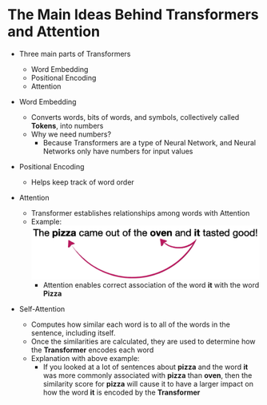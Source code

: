 # The Main Ideas Behind Transformers and Attention

- Three main parts of Transformers
  - Word Embedding
  - Positional Encoding
  - Attention

- Word Embedding
  - Converts words, bits of words, and symbols, collectively called **Tokens**, into numbers
  - Why we need numbers?
    - Because Transformers are a type of Neural Network, and Neural Networks only have numbers for input values
- Positional Encoding
  - Helps keep track of word order
- Attention
  - Transformer establishes relationships among words with Attention
  - Example:
    ![Word Association](../images/1_0.png)
    - Attention enables correct association of the word **it** with the word **Pizza**

- Self-Attention
  - Computes how similar each word is to all of the words in the sentence, including itself.
  - Once the similarities are calculated, they are used to determine how the **Transformer** encodes each word
  - Explanation with above example:
    - If you looked at a lot of sentences about **pizza** and the word **it** was more commonly associated with **pizza** than **oven**, then the similarity score for **pizza** will cause it to have a larger impact on how the word **it** is encoded by the **Transformer**
